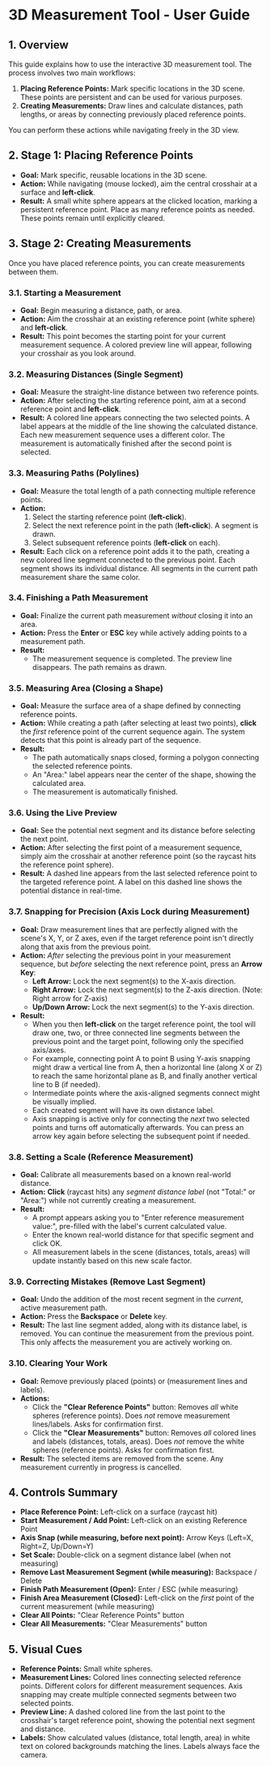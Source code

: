 # 3D Measurement Tool - User Guide

## 1. Overview

This guide explains how to use the interactive 3D measurement tool. The process involves two main workflows:
1.  **Placing Reference Points:** Mark specific locations in the 3D scene. These points are persistent and can be used for various purposes.
2.  **Creating Measurements:** Draw lines and calculate distances, path lengths, or areas by connecting previously placed reference points.

You can perform these actions while navigating freely in the 3D view.

## 2. Stage 1: Placing Reference Points

*   **Goal:** Mark specific, reusable locations in the 3D scene.
*   **Action:** While navigating (mouse locked), aim the central crosshair at a surface and **left-click**.
*   **Result:** A small white sphere appears at the clicked location, marking a persistent reference point. Place as many reference points as needed. These points remain until explicitly cleared.

## 3. Stage 2: Creating Measurements

Once you have placed reference points, you can create measurements between them.

### 3.1. Starting a Measurement

*   **Goal:** Begin measuring a distance, path, or area.
*   **Action:** Aim the crosshair at an existing reference point (white sphere) and **left-click**.
*   **Result:** This point becomes the starting point for your current measurement sequence. A colored preview line will appear, following your crosshair as you look around.

### 3.2. Measuring Distances (Single Segment)

*   **Goal:** Measure the straight-line distance between two reference points.
*   **Action:** After selecting the starting reference point, aim at a second reference point and **left-click**.
*   **Result:** A colored line appears connecting the two selected points. A label appears at the middle of the line showing the calculated distance. Each new measurement sequence uses a different color. The measurement is automatically finished after the second point is selected.

### 3.3. Measuring Paths (Polylines)

*   **Goal:** Measure the total length of a path connecting multiple reference points.
*   **Action:**
    1.  Select the starting reference point (**left-click**).
    2.  Select the next reference point in the path (**left-click**). A segment is drawn.
    3.  Select subsequent reference points (**left-click** on each).
*   **Result:** Each click on a reference point adds it to the path, creating a new colored line segment connected to the previous point. Each segment shows its individual distance. All segments in the current path measurement share the same color.

### 3.4. Finishing a Path Measurement

*   **Goal:** Finalize the current path measurement *without* closing it into an area.
*   **Action:** Press the **Enter** or **ESC** key while actively adding points to a measurement path.
*   **Result:**
    *   The measurement sequence is completed. The preview line disappears. The path remains as drawn.

### 3.5. Measuring Area (Closing a Shape)

*   **Goal:** Measure the surface area of a shape defined by connecting reference points.
*   **Action:** While creating a path (after selecting at least two points), **click** the *first* reference point of the current sequence again. The system detects that this point is already part of the sequence.
*   **Result:**
    *   The path automatically snaps closed, forming a polygon connecting the selected reference points.
    *   An "Area:" label appears near the center of the shape, showing the calculated area.
    *   The measurement is automatically finished.

### 3.6. Using the Live Preview

*   **Goal:** See the potential next segment and its distance before selecting the next point.
*   **Action:** After selecting the first point of a measurement sequence, simply aim the crosshair at another reference point (so the raycast hits the reference point sphere).
*   **Result:** A dashed line appears from the last selected reference point to the targeted reference point. A label on this dashed line shows the potential distance in real-time.

### 3.7. Snapping for Precision (Axis Lock during Measurement)

*   **Goal:** Draw measurement lines that are perfectly aligned with the scene's X, Y, or Z axes, even if the target reference point isn't directly along that axis from the previous point.
*   **Action:** *After* selecting the previous point in your measurement sequence, but *before* selecting the next reference point, press an **Arrow Key**:
    *   **Left Arrow:** Lock the next segment(s) to the X-axis direction.
    *   **Right Arrow:** Lock the next segment(s) to the Z-axis direction. (Note: Right arrow for Z-axis)
    *   **Up/Down Arrow:** Lock the next segment(s) to the Y-axis direction.
*   **Result:**
    *   When you then **left-click** on the target reference point, the tool will draw one, two, or three connected line segments between the previous point and the target point, following only the specified axis/axes.
    *   For example, connecting point A to point B using Y-axis snapping might draw a vertical line from A, then a horizontal line (along X or Z) to reach the same horizontal plane as B, and finally another vertical line to B (if needed).
    *   Intermediate points where the axis-aligned segments connect might be visually implied.
    *   Each created segment will have its own distance label.
    *   Axis snapping is active only for connecting the *next* two selected points and turns off automatically afterwards. You can press an arrow key again before selecting the subsequent point if needed.

### 3.8. Setting a Scale (Reference Measurement)

*   **Goal:** Calibrate all measurements based on a known real-world distance.
*   **Action:** **Click** (raycast hits) any *segment distance label* (not "Total:" or "Area:") while not currently creating a measurement.
*   **Result:**
    *   A prompt appears asking you to "Enter reference measurement value:", pre-filled with the label's current calculated value.
    *   Enter the known real-world distance for that specific segment and click OK.
    *   All measurement labels in the scene (distances, totals, areas) will update instantly based on this new scale factor.

### 3.9. Correcting Mistakes (Remove Last Segment)

*   **Goal:** Undo the addition of the most recent segment in the *current*, active measurement path.
*   **Action:** Press the **Backspace** or **Delete** key.
*   **Result:** The last line segment added, along with its distance label, is removed. You can continue the measurement from the previous point. This only affects the measurement you are actively working on.

### 3.10. Clearing Your Work

*   **Goal:** Remove previously placed (points) or (measurement lines and labels).
*   **Actions:**
    *   Click the **"Clear Reference Points"** button: Removes *all* white spheres (reference points). Does *not* remove measurement lines/labels. Asks for confirmation first.
    *   Click the **"Clear Measurements"** button: Removes *all* colored lines and labels (distances, totals, areas). Does *not* remove the white spheres (reference points). Asks for confirmation first.
*   **Result:** The selected items are removed from the scene. Any measurement currently in progress is cancelled.

## 4. Controls Summary

*   **Place Reference Point:** Left-click on a surface (raycast hit)
*   **Start Measurement / Add Point:** Left-click on an existing Reference Point
*   **Axis Snap (while measuring, before next point):** Arrow Keys (Left=X, Right=Z, Up/Down=Y)
*   **Set Scale:** Double-click on a segment distance label (when not measuring)
*   **Remove Last Measurement Segment (while measuring):** Backspace / Delete
*   **Finish Path Measurement (Open):** Enter / ESC (while measuring)
*   **Finish Area Measurement (Closed):** Left-click on the *first* point of the current measurement (while measuring)
*   **Clear All Points:** "Clear Reference Points" button
*   **Clear All Measurements:** "Clear Measurements" button

## 5. Visual Cues

*   **Reference Points:** Small white spheres.
*   **Measurement Lines:** Colored lines connecting selected reference points. Different colors for different measurement sequences. Axis snapping may create multiple connected segments between two selected points.
*   **Preview Line:** A dashed colored line from the last point to the crosshair's target reference point, showing the potential next segment and distance.
*   **Labels:** Show calculated values (distance, total length, area) in white text on colored backgrounds matching the lines. Labels always face the camera.
